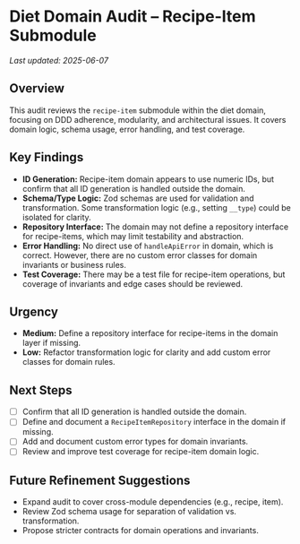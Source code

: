 # Diet Domain Audit – Recipe-Item Submodule

_Last updated: 2025-06-07_

## Overview
This audit reviews the `recipe-item` submodule within the diet domain, focusing on DDD adherence, modularity, and architectural issues. It covers domain logic, schema usage, error handling, and test coverage.

## Key Findings
- **ID Generation:** Recipe-item domain appears to use numeric IDs, but confirm that all ID generation is handled outside the domain.
- **Schema/Type Logic:** Zod schemas are used for validation and transformation. Some transformation logic (e.g., setting `__type`) could be isolated for clarity.
- **Repository Interface:** The domain may not define a repository interface for recipe-items, which may limit testability and abstraction.
- **Error Handling:** No direct use of `handleApiError` in domain, which is correct. However, there are no custom error classes for domain invariants or business rules.
- **Test Coverage:** There may be a test file for recipe-item operations, but coverage of invariants and edge cases should be reviewed.

## Urgency
- **Medium:** Define a repository interface for recipe-items in the domain layer if missing.
- **Low:** Refactor transformation logic for clarity and add custom error classes for domain rules.

## Next Steps
- [ ] Confirm that all ID generation is handled outside the domain.
- [ ] Define and document a `RecipeItemRepository` interface in the domain if missing.
- [ ] Add and document custom error types for domain invariants.
- [ ] Review and improve test coverage for recipe-item domain logic.

## Future Refinement Suggestions
- Expand audit to cover cross-module dependencies (e.g., recipe, item).
- Review Zod schema usage for separation of validation vs. transformation.
- Propose stricter contracts for domain operations and invariants.
